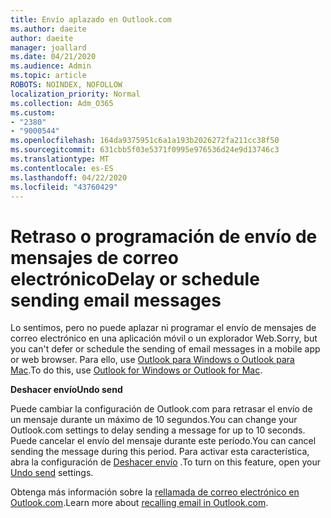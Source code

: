 ```yaml
---
title: Envío aplazado en Outlook.com
ms.author: daeite
author: daeite
manager: joallard
ms.date: 04/21/2020
ms.audience: Admin
ms.topic: article
ROBOTS: NOINDEX, NOFOLLOW
localization_priority: Normal
ms.collection: Adm_O365
ms.custom:
- "2380"
- "9000544"
ms.openlocfilehash: 164da9375951c6a1a193b2026272fa211cc38f50
ms.sourcegitcommit: 631cbb5f03e5371f0995e976536d24e9d13746c3
ms.translationtype: MT
ms.contentlocale: es-ES
ms.lasthandoff: 04/22/2020
ms.locfileid: "43760429"
---
```

# <a name="delay-or-schedule-sending-email-messages"></a><span data-ttu-id="9211c-102">Retraso o programación de envío de mensajes de correo electrónico</span><span class="sxs-lookup"><span data-stu-id="9211c-102">Delay or schedule sending email messages</span></span>

<span data-ttu-id="9211c-103">Lo sentimos, pero no puede aplazar ni programar el envío de mensajes de correo electrónico en una aplicación móvil o un explorador Web.</span><span class="sxs-lookup"><span data-stu-id="9211c-103">Sorry, but you can't defer or schedule the sending of email messages in a mobile app or web browser.</span></span> <span data-ttu-id="9211c-104">Para ello, use [Outlook para Windows o Outlook para Mac](https://products.office.com/outlook/email-and-calendar-software-microsoft-outlook).</span><span class="sxs-lookup"><span data-stu-id="9211c-104">To do this, use [Outlook for Windows or Outlook for Mac](https://products.office.com/outlook/email-and-calendar-software-microsoft-outlook).</span></span>

<span data-ttu-id="9211c-105">**Deshacer envío**</span><span class="sxs-lookup"><span data-stu-id="9211c-105">**Undo send**</span></span>

<span data-ttu-id="9211c-106">Puede cambiar la configuración de Outlook.com para retrasar el envío de un mensaje durante un máximo de 10 segundos.</span><span class="sxs-lookup"><span data-stu-id="9211c-106">You can change your Outlook.com settings to delay sending a message for up to 10 seconds.</span></span> <span data-ttu-id="9211c-107">Puede cancelar el envío del mensaje durante este período.</span><span class="sxs-lookup"><span data-stu-id="9211c-107">You can cancel sending the message during this period.</span></span> <span data-ttu-id="9211c-108">Para activar esta característica, abra la configuración de [Deshacer envío](https://outlook.live.com/mail/options/mail/messageContent/undoSend) .</span><span class="sxs-lookup"><span data-stu-id="9211c-108">To turn on this feature, open your [Undo send](https://outlook.live.com/mail/options/mail/messageContent/undoSend) settings.</span></span>

<span data-ttu-id="9211c-109">Obtenga más información sobre la [rellamada de correo electrónico en Outlook.com](https://support.office.com/article/c069ddde-5282-4085-8f4c-d7b133324f8a?wt.mc_id=Office_Outlook_com_Alchemy).</span><span class="sxs-lookup"><span data-stu-id="9211c-109">Learn more about [recalling email in Outlook.com](https://support.office.com/article/c069ddde-5282-4085-8f4c-d7b133324f8a?wt.mc_id=Office_Outlook_com_Alchemy).</span></span>